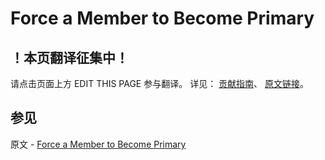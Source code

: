 # Force a Member to Become Primary

## ！本页翻译征集中！

请点击页面上方 EDIT THIS PAGE 参与翻译。
详见：
[贡献指南]( https://github.com/JinMuInfo/MongoDB-Manual-zh/blob/master/CONTRIBUTING.md )、
[原文链接](  https://docs.mongodb.com/manual/tutorial/force-member-to-be-primary/  )。

## 参见

原文 - [Force a Member to Become Primary]( https://docs.mongodb.com/manual/tutorial/force-member-to-be-primary/ )

